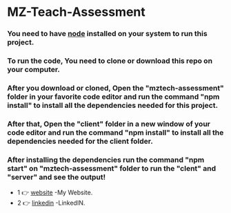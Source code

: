# MZ-Teach-Assessment

### You need to have [node] installed on your system to run this project.

### To run the code, You need to clone or download this repo on your computer.

### After you download or cloned, Open the "mztech-assessment" folder in your favorite code editor and run the command "npm install" to install all the dependencies needed for this project.

### After that, Open the "client" folder in a new window of your code editor and run the command "npm install" to install all the dependencies needed for the client folder.

### After installing the dependencies run the command "npm start" on "mztech-assessment" folder to run the "clent" and "server" and see the output!

- 1 👉 [website] -My Website.
- 2 👉 [linkedin] -LinkedIN.

[website]: https://tanjim-chowdhury.web.app/
[linkedin]: https://www.linkedin.com/in/its-tanjim-chowdhury/
[node]: https://nodejs.org/en/
